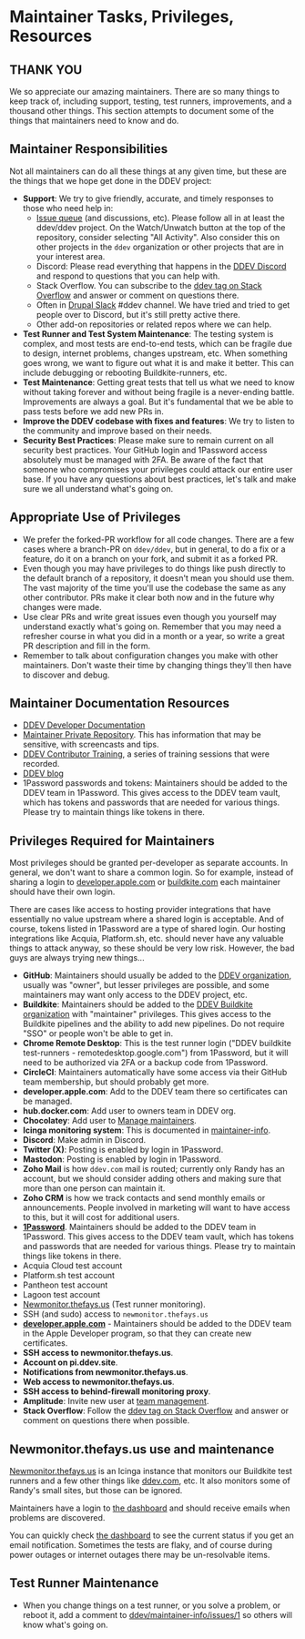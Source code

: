 # Maintainer Tasks, Privileges, Resources

## THANK YOU

We so appreciate our amazing maintainers. There are so many things to keep track of, including support, testing, test runners, improvements, and a thousand other things. This section attempts to document some of the things that maintainers need to know and do.

## Maintainer Responsibilities

Not all maintainers can do all these things at any given time, but these are the things that we hope get done in the DDEV project:

* **Support**: We try to give friendly, accurate, and timely responses to those who need help in:
    * [Issue queue](https://github.com/ddev/ddev/issues) (and discussions, etc). Please follow all in at least the ddev/ddev project. On the Watch/Unwatch button at the top of the repository, consider selecting "All Activity". Also consider this on other projects in the `ddev` organization or other projects that are in your interest area.
    * Discord: Please read everything that happens in the [DDEV Discord](https://discord.gg/5wjP76mBJD) and respond to questions that you can help with.
    * Stack Overflow. You can subscribe to the [ddev tag on Stack Overflow](https://stackoverflow.com/questions/tagged/ddev) and answer or comment on questions there.
    * Often in [Drupal Slack](https://www.drupal.org/join-slack) #ddev channel. We have tried and tried to get people over to Discord, but it's still pretty active there.
    * Other add-on repositories or related repos where we can help.
* **Test Runner and Test System Maintenance**: The testing system is complex, and most tests are end-to-end tests, which can be fragile due to design, internet problems, changes upstream, etc. When something goes wrong, we want to figure out what it is and make it better. This can include debugging or rebooting Buildkite-runners, etc.
* **Test Maintenance**: Getting great tests that tell us what we need to know without taking forever and without being fragile is a never-ending battle. Improvements are always a goal. But it's fundamental that we be able to pass tests before we add new PRs in.
* **Improve the DDEV codebase with fixes and features**: We try to listen to the community and improve based on their needs.
* **Security Best Practices**: Please make sure to remain current on all security best practices. Your GitHub login and 1Password access absolutely must be managed with 2FA. Be aware of the fact that someone who compromises your privileges could attack our entire user base. If you have any questions about best practices, let's talk and make sure we all understand what's going on.

## Appropriate Use of Privileges

* We prefer the forked-PR workflow for all code changes. There are a few cases where a branch-PR on `ddev/ddev`, but in general, to do a fix or a feature, do it on a branch on your fork, and submit it as a forked PR.
* Even though you may have privileges to do things like push directly to the default branch of a repository, it doesn't mean you should use them. The vast majority of the time you'll use the codebase the same as any other contributor. PRs make it clear both now and in the future why changes were made.
* Use clear PRs and write great issues even though you yourself may understand exactly what's going on. Remember that you may need a refresher course in what you did in a month or a year, so write a great PR description and fill in the form.
* Remember to talk about configuration changes you make with other maintainers. Don't waste their time by changing things they'll then have to discover and debug.

## Maintainer Documentation Resources

* [DDEV Developer Documentation](https://ddev.readthedocs.io/en/latest/developers/)
* [Maintainer Private Repository](https://github.com/ddev/maintainer-info). This has information that may be sensitive, with screencasts and tips.
* [DDEV Contributor Training](https://ddev.com/blog/contributor-training/), a series of training sessions that were recorded.
* [DDEV blog](https://ddev.com/blog)
* 1Password passwords and tokens: Maintainers should be added to the DDEV team in 1Password. This gives access to the DDEV team vault, which has tokens and passwords that are needed for various things. Please try to maintain things like tokens in there.

## Privileges Required for Maintainers

Most privileges should be granted per-developer as separate accounts. In general, we don't want to share a common login. So for example, instead of sharing a login to [developer.apple.com](https://developer.apple.com) or [buildkite.com](https://buildkite.com/ddev) each maintainer should have their own login.

There are cases like access to hosting provider integrations that have essentially no value upstream where a shared login is acceptable. And of course, tokens listed in 1Password are a type of shared login. Our hosting integrations like Acquia, Platform.sh, etc. should never have any valuable things to attack anyway, so these should be very low risk. However, the bad guys are always trying new things...

* **GitHub**: Maintainers should usually be added to the [DDEV organization](https://github.com/orgs/ddev/people), usually was "owner", but lesser privileges are possible, and some maintainers may want only access to the DDEV project, etc.
* **Buildkite**: Maintainers should be added to the [DDEV Buildkite organization](https://buildkite.com/organizations/ddev/users) with "maintainer" privileges. This gives access to the Buildkite pipelines and the ability to add new pipelines. Do not require "SSO" or people won't be able to get in.
* **Chrome Remote Desktop**: This is the test runner login ("DDEV buildkite test-runners - remotedesktop.google.com") from 1Password, but it will need to be authorized via 2FA or a backup code from 1Password.
* **CircleCI**: Maintainers automatically have some access via their GitHub team membership, but should probably get more.
* **developer.apple.com**: Add to the DDEV team there so certificates can be managed.
* **hub.docker.com**: Add user to owners team in DDEV org.
* **Chocolatey**: Add user to [Manage maintainers](https://community.chocolatey.org/packages/ddev/1.22.5/ManagePackageOwners).
* **Icinga monitoring system**: This is documented in [maintainer-info](https://github.com/ddev/maintainer-info).
* **Discord**: Make admin in Discord.
* **Twitter (X)**: Posting is enabled by login in 1Password.
* **Mastodon**: Posting is enabled by login in 1Password.
* **Zoho Mail** is how `ddev.com` mail is routed; currently only Randy has an account, but we should consider adding others and making sure that more than one person can maintain it.
* **Zoho CRM** is how we track contacts and send monthly emails or announcements. People involved in marketing will want to have access to this, but it will cost for additional users.
* **[1Password](https://1password.com/)**. Maintainers should be added to the DDEV team in 1Password. This gives access to the DDEV team vault, which has tokens and passwords that are needed for various things. Please try to maintain things like tokens in there.
* Acquia Cloud test account
* Platform.sh test account
* Pantheon test account
* Lagoon test account
* [Newmonitor.thefays.us](https://newmonitor.thefays.us/icingaweb2/dashboard) (Test runner monitoring).
* SSH (and sudo) access to `newmonitor.thefays.us`
* **[developer.apple.com](https://developer.apple.com)** - Maintainers should be added to the DDEV team in the Apple Developer program, so that they can create new certificates.
* **SSH access to newmonitor.thefays.us**.
* **Account on pi.ddev.site**.
* **Notifications from newmonitor.thefays.us**.
* **Web access to newmonitor.thefays.us**.
* **SSH access to behind-firewall monitoring proxy**.
* **Amplitude**: Invite new user at [team management](https://analytics.amplitude.com/ddev/settings/team).
* **Stack Overflow**: Follow the [ddev tag on Stack Overflow](https://stackoverflow.com/questions/tagged/ddev) and answer or comment on questions there when possible.

## Newmonitor.thefays.us use and maintenance

[Newmonitor.thefays.us](https://newmonitor.thefays.us) is an Icinga instance that monitors our Buildkite test runners and a few other things like [ddev.com](https://ddev.com), etc. It also monitors some of Randy's small sites, but those can be ignored.

Maintainers have a login to [the dashboard](https://newmonitor.thefays.us/icingaweb2/dashboard) and should receive emails when problems are discovered.

You can quickly check [the dashboard](https://newmonitor.thefays.us/icingaweb2/dashboard) to see the current status if you get an email notification. Sometimes the tests are flaky, and of course during power outages or internet outages there may be un-resolvable items.

## Test Runner Maintenance

* When you change things on a test runner, or you solve a problem, or reboot it, add a comment to [ddev/maintainer-info/issues/1](https://github.com/ddev/maintainer-info/issues/1) so others will know what's going on.
